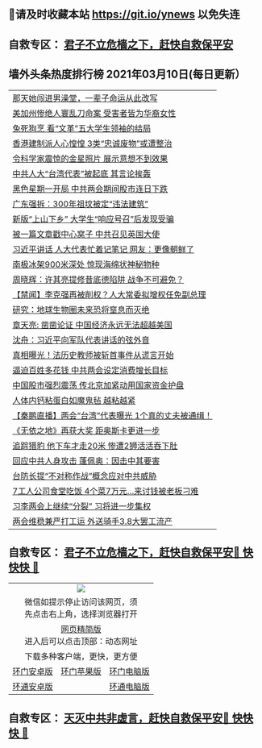 ## 📩请及时收藏本站 https://git.io/ynews 以免失连</a>
## 自救专区： [君子不立危樯之下，赶快自救保平安 ](https://github.com/pwgy/td/blob/master/README.md)

## 墙外头条热度排行榜 2021年03月10日(每日更新）

 <table>
<tr><td colspan="2" align="left"><a href="https://ptjlwcvn.xhuyd.press/?name=c1342583&key=encdeuyadochlaxz&from=pw2">那天她闯进男澡堂，一辈子命运从此改写</a></td></tr>
<tr><td colspan="2" align="left"><a href="https://ptjlwcvn.xhuyd.press/?name=c1342584&key=encdeuyadochlaxz&from=pw2">美加州惨绝人寰乱刀命案 受害者皆为华裔女性</a></td></tr>
<tr><td colspan="2" align="left"><a href="https://ptjlwcvn.xhuyd.press/?name=c1342624&key=encdeuyadochlaxz&from=pw2">兔死狗烹 看“文革”五大学生领袖的结局</a></td></tr>
<tr><td colspan="2" align="left"><a href="https://ptjlwcvn.xhuyd.press/?name=c1342567&key=encdeuyadochlaxz&from=pw2">香港建制派人心惶惶 3类“忠诚废物”或遭整治</a></td></tr>
<tr><td colspan="2" align="left"><a href="https://ptjlwcvn.xhuyd.press/?name=c1342532&key=encdeuyadochlaxz&from=pw2">令科学家震惊的金星照片 展示意想不到效果</a></td></tr>
<tr><td colspan="2" align="left"><a href="https://ptjlwcvn.xhuyd.press/?name=c1342613&key=encdeuyadochlaxz&from=pw2">中共人大“台湾代表”被起底 其言论挨轰</a></td></tr>
<tr><td colspan="2" align="left"><a href="https://ptjlwcvn.xhuyd.press/?name=c1342612&key=encdeuyadochlaxz&from=pw2">黑色星期一开局 中共两会期间股市连日下跌</a></td></tr>
<tr><td colspan="2" align="left"><a href="https://ptjlwcvn.xhuyd.press/?name=c1342568&key=encdeuyadochlaxz&from=pw2">广东强拆：300年祖坟被定“违法建筑”</a></td></tr>
<tr><td colspan="2" align="left"><a href="https://ptjlwcvn.xhuyd.press/?name=c1342454&key=encdeuyadochlaxz&from=pw2">新版“上山下乡” 大学生“响应号召”后发现受骗</a></td></tr>
<tr><td colspan="2" align="left"><a href="https://ptjlwcvn.xhuyd.press/?name=c1342482&key=encdeuyadochlaxz&from=pw2">被一篇文章戳中心窝子 中共召见英国大使</a></td></tr>
<tr><td colspan="2" align="left"><a href="https://ptjlwcvn.xhuyd.press/?name=c1342509&key=encdeuyadochlaxz&from=pw2">习近平讲话 人大代表忙着记笔记 网友：更像朝鲜了</a></td></tr>
<tr><td colspan="2" align="left"><a href="https://ptjlwcvn.xhuyd.press/?name=c1342533&key=encdeuyadochlaxz&from=pw2">南极冰架900米深处 惊现海绵状神秘物种</a></td></tr>
<tr><td colspan="2" align="left"><a href="https://ptjlwcvn.xhuyd.press/?name=c1342505&key=encdeuyadochlaxz&from=pw2">周晓辉：许其亮提修昔底德陷阱 战争不可避免？</a></td></tr>
<tr><td colspan="2" align="left"><a href="https://ptjlwcvn.xhuyd.press/?name=c1342429&key=encdeuyadochlaxz&from=pw2">【禁闻】李克强再被削权？人大常委拟增权任免副总理</a></td></tr>
<tr><td colspan="2" align="left"><a href="https://ptjlwcvn.xhuyd.press/?name=c1342534&key=encdeuyadochlaxz&from=pw2">研究：地球生物圈未来恐将窒息而灭绝</a></td></tr>
<tr><td colspan="2" align="left"><a href="https://ptjlwcvn.xhuyd.press/?name=c1342517&key=encdeuyadochlaxz&from=pw2">章天亮: 凿凿论证 中国经济永远无法超越美国</a></td></tr>
<tr><td colspan="2" align="left"><a href="https://ptjlwcvn.xhuyd.press/?name=c1342503&key=encdeuyadochlaxz&from=pw2">沈舟：习近平向军队代表讲话的弦外音</a></td></tr>
<tr><td colspan="2" align="left"><a href="https://ptjlwcvn.xhuyd.press/?name=c1342623&key=encdeuyadochlaxz&from=pw2">真相曝光！法历史教师被斩首事件从谎言开始</a></td></tr>
<tr><td colspan="2" align="left"><a href="https://ptjlwcvn.xhuyd.press/?name=c1342525&key=encdeuyadochlaxz&from=pw2">逼迫百姓多花钱 中共两会设定消费增长目标</a></td></tr>
<tr><td colspan="2" align="left"><a href="https://ptjlwcvn.xhuyd.press/?name=c1342485&key=encdeuyadochlaxz&from=pw2">中国股市强烈震荡 传北京加紧动用国家资金护盘</a></td></tr>
<tr><td colspan="2" align="left"><a href="https://ptjlwcvn.xhuyd.press/?name=c1342531&key=encdeuyadochlaxz&from=pw2">人体内钙粘蛋白如魔鬼毡 越粘越紧</a></td></tr>
<tr><td colspan="2" align="left"><a href="https://ptjlwcvn.xhuyd.press/?name=c1342615&key=encdeuyadochlaxz&from=pw2">【秦鹏直播】两会“台湾”代表曝光 1个真的丈夫被通缉！</a></td></tr>
<tr><td colspan="2" align="left"><a href="https://ptjlwcvn.xhuyd.press/?name=c1342433&key=encdeuyadochlaxz&from=pw2">《无依之地》再获大奖 距奥斯卡更进一步</a></td></tr>
<tr><td colspan="2" align="left"><a href="https://ptjlwcvn.xhuyd.press/?name=c1342620&key=encdeuyadochlaxz&from=pw2">追踪猎豹 他下车才走20米 惨遭2狮活活吞下肚</a></td></tr>
<tr><td colspan="2" align="left"><a href="https://ptjlwcvn.xhuyd.press/?name=c1342572&key=encdeuyadochlaxz&from=pw2">回应中共人身攻击 蓬佩奥：因击中其要害</a></td></tr>
<tr><td colspan="2" align="left"><a href="https://ptjlwcvn.xhuyd.press/?name=c1342580&key=encdeuyadochlaxz&from=pw2">台防长提“不对称作战”概念应对中共威胁</a></td></tr>
<tr><td colspan="2" align="left"><a href="https://ptjlwcvn.xhuyd.press/?name=c1342484&key=encdeuyadochlaxz&from=pw2">7工人公司食堂吃饭 4个菜7万元…来讨钱被老板刁难</a></td></tr>
<tr><td colspan="2" align="left"><a href="https://ptjlwcvn.xhuyd.press/?name=c1342617&key=encdeuyadochlaxz&from=pw2">习李两会上继续“分裂” 习将进一步集权</a></td></tr>
<tr><td colspan="2" align="left"><a href="https://ptjlwcvn.xhuyd.press/?name=c1342578&key=encdeuyadochlaxz&from=pw2">两会维稳兼严打工运 外送骑手3.8大罢工流产</a></td></tr>

</table>


 ## 自救专区： [君子不立危樯之下，赶快自救保平安🍎 快快快 📩](https://github.com/pwgy/td/blob/master/README.md)
 
<table>
  <tr>
    <td colspan="3" align="center"><img src="https://cdn.jsdelivr.net/gh/opipe/up/oGate65.jpg"/></td>
  </tr>
  <tr>
    <td colspan="3" align="center">微信如提示停止访问该网页，须<br/>先点击右上角，选择浏览器打开</td>
  <tr>
  <tr>
    <td colspan="3" align="center"><a href="https://gitcdn.xyz/cdn/otiny/up/master/show005.htm">网页精简版</a><br/>进入后可以点击顶部：动态网址</td>
  </tr>
  <tr>
    <td colspan="3" align="center">下载多种客户端，更快，更方便</td>
  <tr>
  <tr>
    <td align="center"><a href="https://cdn.jsdelivr.net/gh/opipe/up/oGatea.apk">环门安卓版</a></td>
    <td align="center"><a href="https://x.co/odisk">环门苹果版</a></td>
    <td align="center"><a href="https://cdn.jsdelivr.net/gh/opipe/up/oGate.zip">环门电脑版</a></td>
  </tr>
  <tr>
    <td align="center"><a href="https://cdn.jsdelivr.net/gh/opipe/up/oPipe.apk">环通安卓版</a></td>
    <td align="center"></td>
    <td align="center"><a href="https://raw.githubusercontent.com/opipe/up/master/oPipe.zip">环通电脑版</a></td>
  </tr>
  
</table>


 ## 自救专区： [天灭中共非虚言，赶快自救保平安🍎 快快快 📩](https://github.com/pwgy/td/blob/master/README.md)
